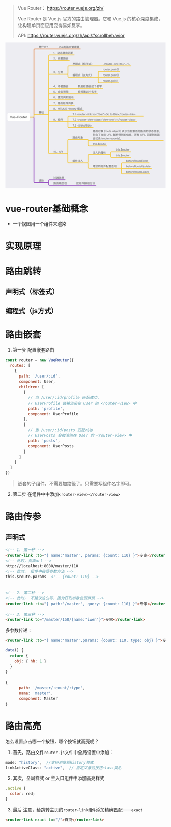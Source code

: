 
> Vue Router： https://router.vuejs.org/zh/
> 
> Vue Router 是 Vue.js 官方的路由管理器。它和 Vue.js 的核心深度集成，让构建单页面应用变得易如反掌。
> 
> API:
> https://router.vuejs.org/zh/api/#scrollbehavior

![vue-router基础概念](../images/04.png)

# vue-router基础概念
 - 一个视图用一个组件来渲染


# 实现原理


# 路由跳转

## 声明式（标签式）

## 编程式（js方式）


# 路由嵌套

1. 第一步 配置嵌套路由 

```javascript
const router = new VueRouter({
  routes: [
    { 
      path: '/user/:id', 
      component: User,
      children: [
        {
          // 当 /user/:id/profile 匹配成功，
          // UserProfile 会被渲染在 User 的 <router-view> 中
          path: 'profile',
          component: UserProfile
        },
        {
          // 当 /user/:id/posts 匹配成功
          // UserPosts 会被渲染在 User 的 <router-view> 中
          path: 'posts',
          component: UserPosts
        }
      ]
    }
  ]
})
```

> 嵌套的子组件，不需要加路径了。只需要写组件名字即可。

2. 第二步 在组件中中添加`<router-view></router-view>`


# 路由传参
  
## 声明式
```html
<!-- 1. 第一种 -->
<router-link :to="{ name:'master', params: {count: 110} }">专家</router-link>
<!-- 此时，页面url -->
http://localhost:8080/master/110
<!-- 此时， 组件中接受参数方法 -->
this.$route.params  <!-- {count: 110} -->


<!-- 2. 第二种 -->
<!-- 此时， 不建议这么写，因为获取参数会很麻烦 -->
<router-link :to="{ path:'/master', query: {count: 110} }">专家</router-link>

<!-- 3. 第三种 -->
<router-link to="/master/150/{name:'iwen'}">专家</router-link>
```

多参数传递：
```html
<router-link :to="{ name:'master',params: {count: 110, type: obj} }">专家</router-link>
```
```javascript
data() {
  return {
    obj: { hh: 1 }
  }
}

{
      path: '/master/:count/:type',
      name: 'master',
      component: Master
}
```

# 路由高亮

怎么设置点击哪一个按钮，哪个按钮就高亮呢？

1. 首先，路由文件`router.js`文件中全局设置中添加：
```javascript
mode: "history",  //支持浏览器history模式
linkActiveClass: "active",  // 自定义激活按钮class类名
```

2. 其次，全局样式 or 主入口组件中添加高亮样式
```javascript
.active {
  color: red;
}
```

3. 最后 注意，给跳转主页的`router-link组件`添加精确匹配——`exact`
```html
<router-link exact to="/">首页</router-link>
```







